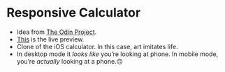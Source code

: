 # Responsive Calculator
* Idea from [The Odin Project](https://theodinproject.com/courses/foundations/lessons/calculator).
* [This](https://ndmekala.github.io/calculator/) is the live preview.
* Clone of the iOS calculator. In this case, art imitates life.
* In desktop mode it *looks like* you’re looking at phone. In mobile mode, you’re *actually* looking at a phone.🙃
